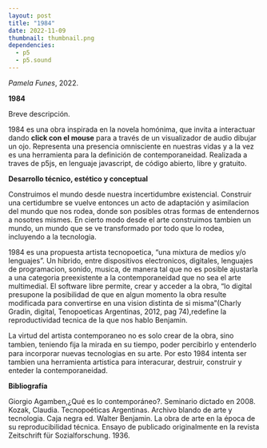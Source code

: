 ```yaml
---
layout: post
title: "1984"
date: 2022-11-09
thumbnail: thumbnail.png
dependencies:
  - p5
  - p5.sound
---
```


<div id="div-sketch">
  <script type="text/javascript" src="sketch.js"></script>
</div>

_Pamela Funes_, 2022.

**1984**

Breve descripción.

1984 es una obra inspirada en la novela homónima, que invita a interactuar dando **click con el mouse** para a través de un visualizador de audio dibujar un ojo.
Representa una presencia omnisciente en nuestras vidas y a la vez es una herramienta para la definición de contemporaneidad. Realizada a traves de p5js, en lenguaje javascript, de código abierto, libre y gratuito.


**Desarrollo técnico, estético y conceptual**

Construimos el mundo desde nuestra incertidumbre existencial. Construir una certidumbre se vuelve entonces un acto de adaptación y asimilacion del mundo que nos rodea, donde son posibles otras formas de entendernos a nosotres mismes.
En cierto modo desde el arte construimos tambien un mundo, un mundo que se ve transformado por todo que lo rodea, incluyendo a la tecnologia.

1984 es una propuesta artista tecnopoetica, “una mixtura de medios y/o lenguajes”. Un hibrido, entre dispositivos electronicos, digitales, lenguajes de programacion, sonido, musica, de manera tal que no es posible ajustarla a una categoria preexistente a la contemporaneidad que no sea el arte multimedial.
El software libre permite, crear y acceder a la obra, “lo digital presupone la posibilidad de que en algun momento la obra resulte modificada para convertirse en una vision distinta de si misma”(Charly Gradin, digital, Tenopoeticas Argentinas, 2012, pag 74),redefine la reproductividad tecnica de la que nos hablo Benjamin.

La virtud del artista contemporaneo no es solo crear de la obra, sino tambien, teniendo ﬁja la mirada en su tiempo, poder percibirlo y entenderlo para incorporar nuevas tecnologias en su arte.
Por esto 1984 intenta ser tambien una herramienta artistica para interacurar, destruir, construir y enteder la contemporaneidad.

**Bibliografía**

Giorgio Agamben,¿Qué es lo contemporáneo?. Seminario dictado en 2008.
Kozak, Claudia. Tecnopoéticas Argentinas. Archivo blando de arte y tecnologia. Caja negra ed.
Walter Benjamin. La obra de arte en la época de su reproducibilidad técnica. Ensayo de publicado originalmente en la revista Zeitschrift für Sozialforschung. 1936.
